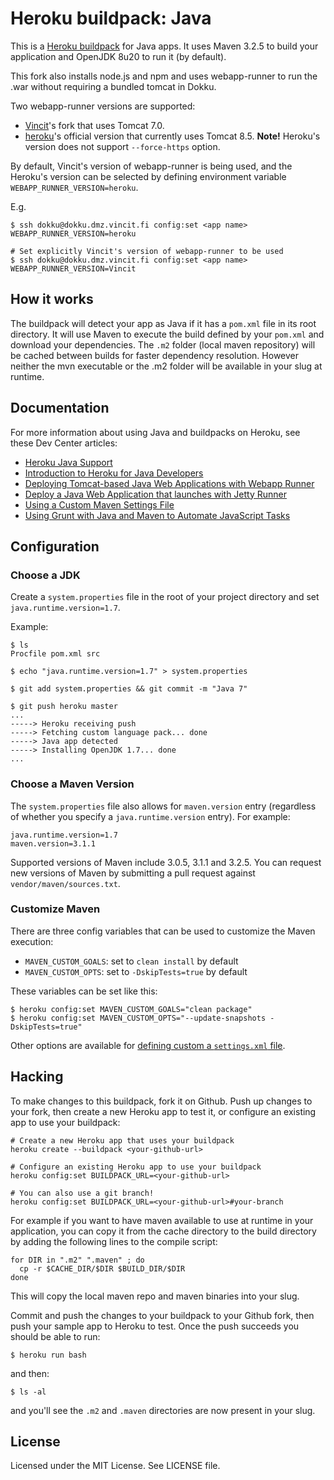 # Heroku buildpack: Java

This is a [Heroku buildpack](http://devcenter.heroku.com/articles/buildpack) for Java apps.
It uses Maven 3.2.5 to build your application and OpenJDK 8u20 to run it (by default).

This fork also installs node.js and npm and uses webapp-runner to run the .war without requiring a bundled tomcat in Dokku.

Two webapp-runner versions are supported:

- [Vincit](https://github.com/Vincit/webapp-runner.git)'s fork that uses Tomcat 7.0.
- [heroku](https://github.com/heroku/webapp-runner.git)'s official version that currently uses Tomcat 8.5. **Note!** Heroku's version does not support `--force-https` option.

By default, Vincit's version of webapp-runner is being used, and the Heroku's version can be selected by defining environment variable `WEBAPP_RUNNER_VERSION=heroku`.

E.g.

```
$ ssh dokku@dokku.dmz.vincit.fi config:set <app name> WEBAPP_RUNNER_VERSION=heroku

# Set explicitly Vincit's version of webapp-runner to be used
$ ssh dokku@dokku.dmz.vincit.fi config:set <app name> WEBAPP_RUNNER_VERSION=Vincit
```

## How it works

The buildpack will detect your app as Java if it has a `pom.xml` file in its root directory. It will use Maven to execute the build defined by your `pom.xml` and download your dependencies. The `.m2` folder (local maven repository) will be cached between builds for faster dependency resolution. However neither the mvn executable or the .m2 folder will be available in your slug at runtime.

## Documentation

For more information about using Java and buildpacks on Heroku, see these Dev Center articles:

- [Heroku Java Support](https://devcenter.heroku.com/articles/java-support)
- [Introduction to Heroku for Java Developers](https://devcenter.heroku.com/articles/intro-for-java-developers)
- [Deploying Tomcat-based Java Web Applications with Webapp Runner](https://devcenter.heroku.com/articles/java-webapp-runner)
- [Deploy a Java Web Application that launches with Jetty Runner](https://devcenter.heroku.com/articles/deploy-a-java-web-application-that-launches-with-jetty-runner)
- [Using a Custom Maven Settings File](https://devcenter.heroku.com/articles/using-a-custom-maven-settings-xml)
- [Using Grunt with Java and Maven to Automate JavaScript Tasks](https://devcenter.heroku.com/articles/using-grunt-with-java-and-maven-to-automate-javascript-tasks)

## Configuration

### Choose a JDK

Create a `system.properties` file in the root of your project directory and set `java.runtime.version=1.7`.

Example:

    $ ls
    Procfile pom.xml src

    $ echo "java.runtime.version=1.7" > system.properties

    $ git add system.properties && git commit -m "Java 7"

    $ git push heroku master
    ...
    -----> Heroku receiving push
    -----> Fetching custom language pack... done
    -----> Java app detected
    -----> Installing OpenJDK 1.7... done
    ...

### Choose a Maven Version

The `system.properties` file also allows for `maven.version` entry
(regardless of whether you specify a `java.runtime.version` entry). For example:

```
java.runtime.version=1.7
maven.version=3.1.1
```

Supported versions of Maven include 3.0.5, 3.1.1 and 3.2.5. You can request new
versions of Maven by submitting a pull request against `vendor/maven/sources.txt`.

### Customize Maven

There are three config variables that can be used to customize the Maven execution:

- `MAVEN_CUSTOM_GOALS`: set to `clean install` by default
- `MAVEN_CUSTOM_OPTS`: set to `-DskipTests=true` by default

These variables can be set like this:

```sh-session
$ heroku config:set MAVEN_CUSTOM_GOALS="clean package"
$ heroku config:set MAVEN_CUSTOM_OPTS="--update-snapshots -DskipTests=true"
```

Other options are available for [defining custom a `settings.xml` file](https://devcenter.heroku.com/articles/using-a-custom-maven-settings-xml).

## Hacking

To make changes to this buildpack, fork it on Github. Push up changes to your fork, then create a new Heroku app to test it, or configure an existing app to use your buildpack:

```
# Create a new Heroku app that uses your buildpack
heroku create --buildpack <your-github-url>

# Configure an existing Heroku app to use your buildpack
heroku config:set BUILDPACK_URL=<your-github-url>

# You can also use a git branch!
heroku config:set BUILDPACK_URL=<your-github-url>#your-branch
```

For example if you want to have maven available to use at runtime in your application, you can copy it from the cache directory to the build directory by adding the following lines to the compile script:

    for DIR in ".m2" ".maven" ; do
      cp -r $CACHE_DIR/$DIR $BUILD_DIR/$DIR
    done

This will copy the local maven repo and maven binaries into your slug.

Commit and push the changes to your buildpack to your Github fork, then push your sample app to Heroku to test. Once the push succeeds you should be able to run:

    $ heroku run bash

and then:

    $ ls -al

and you'll see the `.m2` and `.maven` directories are now present in your slug.

## License

Licensed under the MIT License. See LICENSE file.
